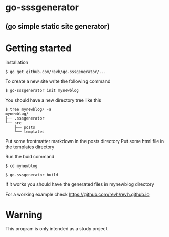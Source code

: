 # go-sssgenerator 
## (go simple static site generator)

# Getting started

installation

`$ go get github.com/revh/go-sssgenerator/...`

To create a new site write the following command

`$ go-sssgenerator init mynewblog`

You should have a new directory tree like this

```
$ tree mynewblog/ -a
mynewblog/
├── .sssgenerator
└── src
    ├── posts
    └── templates
```

Put some frontmatter markdown in the posts directory
Put some html file in the templates directory

Run the buid command

`$ cd mynewblog`

`$ go-sssgenerator build`

If it works you should have the generated files in mynewblog directory

For a working example check https://github.com/revh/revh.github.io

# Warning

This program is only intended as a study project

